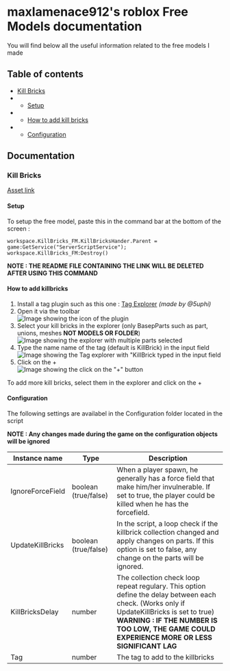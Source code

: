 # maxlamenace912's roblox Free Models documentation
You will find below all the useful information related to the free models I made
## Table of contents
* [Kill Bricks](#killBricks)
* * [Setup](#setupKillBricks)
* * [How to add kill bricks](#howToAddKillBricks)
* * [Configuration](#killBricksConfiguration)

## Documentation

### Kill Bricks<a name=killBricks></a>

[Asset link](https://create.roblox.com/marketplace/asset/11147339607/KillBricks-Collection-Service)

#### Setup<a name=setupKillBricks></a>

To setup the free model, paste this in the command bar at the bottom of the screen :

```
workspace.KillBricks_FM.KillBricksHander.Parent = game:GetService("ServerScriptService"); workspace.KillBricks_FM:Destroy()
```

**NOTE : THE README FILE CONTAINING THE LINK WILL BE DELETED AFTER USING THIS COMMAND**

#### How to add killbricks<a name=howToAddKillBricks></a>

1. Install a tag plugin such as this one : [Tag Explorer](https://create.roblox.com/marketplace/asset/8293721212) _(made by @5uphi)_
2. Open it via the toolbar \
![Image showing the icon of the plugin](https://i.gyazo.com/dd5b6fdc548a09edd6c6b56757534883.jpg, "Plugin button")
3. Select your kill bricks in the explorer (only BasepParts such as part, unions, meshes **NOT MODELS OR FOLDER**) \
![Image showing the explorer with multiple parts selected](https://i.gyazo.com/3f75c8dd3379e2de88ba125192d33d0d.jpg, "Explorer") 
4. Type the name name of the tag (default is KillBrick) in the input field \
![Image showing the Tag explorer with "KillBrick typed in the input field](https://i.gyazo.com/bd75c83cbceea94a8816dd3100d8e1b4.jpg, "Tag explorer")
5. Click on the + \
![Image showing the click on the "+" button](https://i.gyazo.com/eb0a8e5c2ee2da11960850f96794177b.png, "+ button")

To add more kill bricks, select them in the explorer and click on the +

#### Configuration<a name=killBricksConfiguration>

The following settings are availabel in the Configuration folder located in the script

**NOTE : Any changes made during the game on the configuration objects will be ignored**

|Instance name|Type|Description|
--------------|-----|-----------|
|IgnoreForceField|boolean (true/false)| When a player spawn, he generally has a force field that make him/her invulnerable. If set to true, the player could be killed when he has the forcefield.
|UpdateKillBricks|boolean (true/false)| In the script, a loop check if the killbrick collection changed and apply changes on parts. If this option is set to false, any change on the parts will be ignored.
KillBricksDelay|number|The collection check loop repeat regulary. This option define the delay between each check. (Works only if UpdateKillBricks is set to true) **WARNING : IF THE NUMBER IS TOO LOW, THE GAME COULD EXPERIENCE MORE OR LESS SIGNIFICANT LAG**
Tag|number|The tag to add to the killbricks
